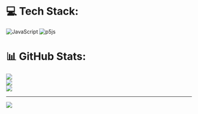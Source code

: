 
# 💻 Tech Stack:
![JavaScript](https://img.shields.io/badge/javascript-%23323330.svg?style=for-the-badge&logo=javascript&logoColor=%23F7DF1E) ![p5js](https://img.shields.io/badge/p5.js-ED225D?style=for-the-badge&logo=p5.js&logoColor=FFFFFF)
# 📊 GitHub Stats:
![](https://github-readme-stats.vercel.app/api?username=henriquee00778&theme=dark&hide_border=false&include_all_commits=false&count_private=false)<br/>
![](https://github-readme-streak-stats.herokuapp.com/?user=henriquee00778&theme=dark&hide_border=false)<br/>
![](https://github-readme-stats.vercel.app/api/top-langs/?username=henriquee00778&theme=dark&hide_border=false&include_all_commits=false&count_private=false&layout=compact)

---
[![](https://visitcount.itsvg.in/api?id=henriquee00778&icon=0&color=0)](https://visitcount.itsvg.in)

<!-- Proudly created with GPRM ( https://gprm.itsvg.in ) -->
